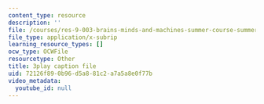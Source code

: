 ```yaml
---
content_type: resource
description: ''
file: /courses/res-9-003-brains-minds-and-machines-summer-course-summer-2015/72126f890b96d5a881c2a7a5a8e0f77b_zHa-n2M7Bj8.srt
file_type: application/x-subrip
learning_resource_types: []
ocw_type: OCWFile
resourcetype: Other
title: 3play caption file
uid: 72126f89-0b96-d5a8-81c2-a7a5a8e0f77b
video_metadata:
  youtube_id: null
---
```

